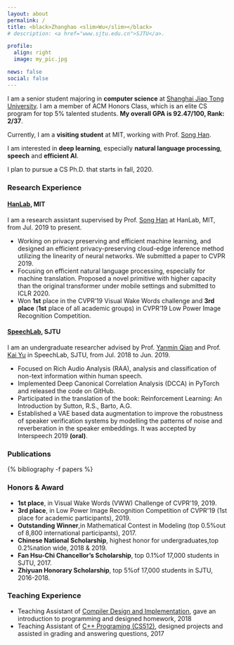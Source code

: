 ```yaml
---
layout: about
permalink: /
title: <black>Zhanghao <slim>Wu</slim></black>
# description: <a href="www.sjtu.edu.cn">SJTU</a>.

profile:
  align: right
  image: my_pic.jpg

news: false
social: false
---
```



I am a senior student majoring in **computer science** at [Shanghai Jiao Tong University](http://en.sjtu.edu.cn). I am a member of ACM Honors Class, which is an elite CS program for top 5% talented students. **My overall GPA is 92.47/100, Rank: 2/37**.

Currently, I am a **visiting student** at MIT, working with Prof. [Song Han](https://songhan.mit.edu).

I am interested in **deep learning**, especially **natural language processing**, **speech** and **efficient AI**.

I plan to pursue a CS Ph.D. that starts in fall, 2020.

### Research Experience

#### [HanLab](https://songhan.mit.edu), MIT
I am a research assistant supervised by Prof. [Song Han](https://songhan.mit.edu) at HanLab, MIT, from Jul. 2019 to present.
* Working on privacy preserving and efficient machine learning, and designed an efficient privacy-preserving cloud-edge inference method utilizing the linearity of neural networks. We submitted a paper to CVPR 2019.
* Focusing on efficient natural language processing, especially for machine translation. Proposed a novel primitive with higher capacity than the original transformer under mobile settings and submitted to ICLR 2020.
* Won **1st** place in the CVPR’19 Visual Wake Words challenge and **3rd place** (**1st** place of all academic groups) in CVPR’19 Low Power Image Recognition Competition.

#### [SpeechLab](https://speechlab.sjtu.edu.cn/), SJTU
I am an undergraduate researcher advised by Prof. [Yanmin Qian](https://speechlab.sjtu.edu.cn/members/yanmin_qian) and Prof. [Kai Yu](https://speechlab.sjtu.edu.cn/members/kai_yu) in SpeechLab, SJTU, from Jul. 2018 to Jun. 2019.
* Focused on Rich Audio Analysis (RAA), analysis and classification of non-text information within human speech.
* Implemented Deep Canonical Correlation Analysis (DCCA) in PyTorch and released the code on GitHub.
* Participated in the translation of the book: Reinforcement Learning: An Introduction by Sutton, R.S., Barto, A.G.
* Established a VAE based data augmentation to improve the robustness of speaker verification systems by modelling the patterns of noise and reverberation in the speaker embeddings. It was accepted by Interspeech 2019 **(oral)**.

### Publications
{% bibliography -f papers %}

### Honors & Award
* **1st place**, in Visual Wake Words (VWW) Challenge of CVPR'19, 2019.
* **3rd place**, in Low Power Image Recognition Competition of CVPR'19 (1st place for academic participants), 2019.
* **Outstanding Winner**,in Mathematical Contest in Modeling (top 0.5%out of 8,800 international participants), 2017.
* **Chinese National Scholarship**, highest honor for undergraduates,top 0.2%nation wide, 2018 & 2019.
* **Fan Hsu-Chi Chancellor’s Scholarship**, top 0.1%of 17,000 students in SJTU, 2017.
* **Zhiyuan Honorary Scholarship**, top 5%of 17,000 students in SJTU, 2016-2018.

### Teaching Experience 
* Teaching Assistant of [Compiler Design and Implementation](https://acm.sjtu.edu.cn/wiki/Compiler_2019), gave an introduction to programming and designed homework, 2018
* Teaching Assistant of [C++ Programing (CS512)](https://acm.sjtu.edu.cn/wiki/Programming_2017), designed projects and assisted in grading and answering questions, 2017
